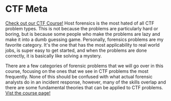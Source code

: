 # CTF Meta

[Check out our CTF Course!](https://academy.hoppersroppers.org/mod/page/view.php?id=568)
Host forensics is the most hated of all CTF problem types. This is not because the problems are particularly hard or boring, but is because some people who make the problems are lazy and make it into a dumb guessing game. Personally, forensics problems are my favorite category. It's the one that has the most applicability to real world jobs, is super easy to get started, and when the problems are done correctly, it is basically like solving a mystery.

There are a few categories of forensic problems that we will go over in this course, focusing on the ones that we see in CTF problems the most frequently. None of this should be confused with what actual forensic analysts do in an incident response, however, many of the skills overlap and there are some fundamental theories that can be applied to CTF problems.
[Vist the course page!](https://academy.hoppersroppers.org/mod/page/view.php?id=568)
